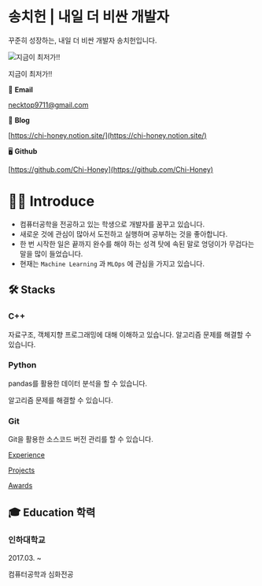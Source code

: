 # 송치헌 | 내일 더 비싼 개발자

꾸준히 성장하는, 내일 더 비싼 개발자 송치헌입니다.

![지금이 최저가!!](%E1%84%89%E1%85%A9%E1%86%BC%E1%84%8E%E1%85%B5%E1%84%92%E1%85%A5%E1%86%AB%20%E1%84%82%E1%85%A2%E1%84%8B%E1%85%B5%E1%86%AF%20%E1%84%83%E1%85%A5%20%E1%84%87%E1%85%B5%E1%84%8A%E1%85%A1%E1%86%AB%20%E1%84%80%E1%85%A2%E1%84%87%E1%85%A1%E1%86%AF%E1%84%8C%E1%85%A1%20ad0fd7572fb845e49c6d52ba1edbe752/IMG_6635.heic)

지금이 최저가!!

📧  **Email**

necktop9711@gmail.com

📙  **Blog**

[https://chi-honey.notion.site/](https://chi-honey.notion.site/)

🖥  **Github**

[https://github.com/Chi-Honey](https://github.com/Chi-Honey)

# 🙋‍♀️ Introduce

- 컴퓨터공학을 전공하고 있는 학생으로 개발자를 꿈꾸고 있습니다.
- 새로운 것에 관심이 많아서 도전하고 실행하며 공부하는 것을 좋아합니다.
- 한 번 시작한 일은 끝까지 완수를 해야 하는 성격 탓에 속된 말로 엉덩이가 무겁다는 말을 많이 들었습니다.
- 현재는 `Machine Learning` 과 `MLOps` 에 관심을 가지고 있습니다.

## 🛠  Stacks

### C++

자료구조, 객체지향 프로그래밍에 대해 이해하고 있습니다.
알고리즘 문제를 해결할 수 있습니다.

### Python

pandas를 활용한 데이터 분석을 할 수 있습니다.

알고리즘 문제를 해결할 수 있습니다.

### Git

Git을 활용한 소스코드 버전 관리를 할 수 있습니다.

[Experience](https://www.notion.so/60b9f04862cf4fdc88a728b18eeb8006)

[Projects](https://www.notion.so/843f6aa28f264efea9c742fcb5a0f083)

[Awards ](https://www.notion.so/542f1d71b6cb4049bcda2b58fc25a9f2)

## 🎓 Education 학력

### 인하대학교

2017.03. ~ 

컴퓨터공학과 심화전공